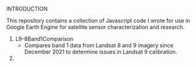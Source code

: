 INTRODUCTION

This repository contains a collection of Javascript code I wrote for use in Google Earth Engine for satellite sensor characterization and research.

1. L9-8Band1Comparison
    - Compares band 1 data from Landsat 8 and 9 imagery since December 2021 to determine issues in Landsat 9 calibration.
2. 
